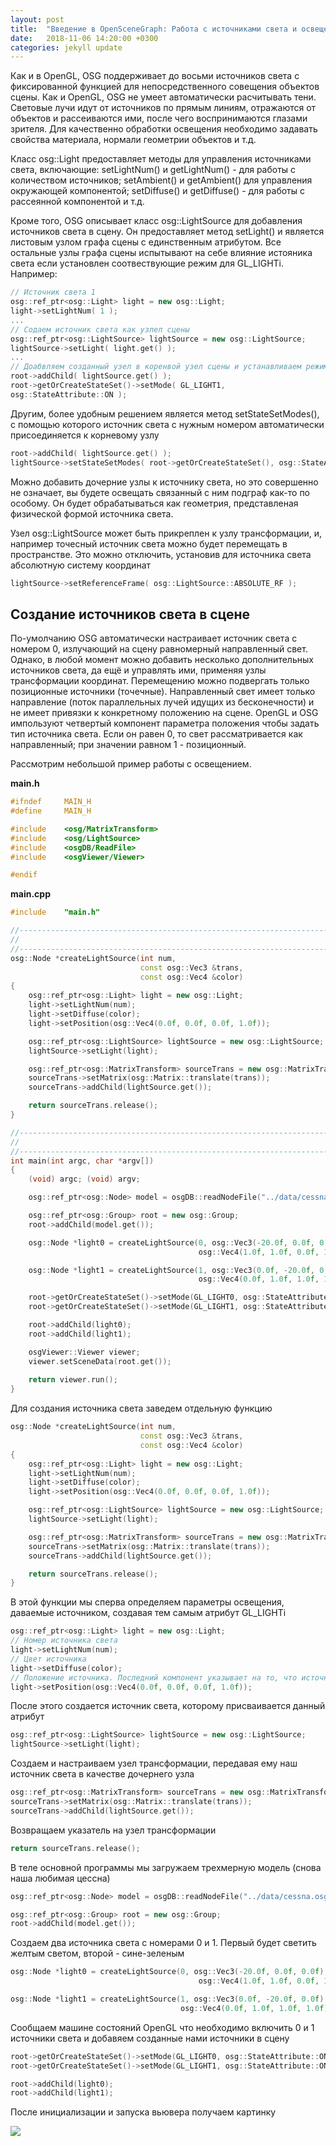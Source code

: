 ```yaml
---
layout: post
title:  "Введение в OpenSceneGraph: Работа с источниками света и оcвещением"
date:   2018-11-06 14:20:00 +0300
categories: jekyll update
---
```


Как и в OpenGL, OSG поддерживает до восьми источников света с фиксированной функцией для непосредственного совещения объектов сцены. Как и OpenGL, OSG не умеет автоматически расчитывать тени. Световые лучи идут от источников по прямым линиям, отражаются от объектов и рассеиваются ими, после чего воспринимаются глазами зрителя. Для качественно обработки освещения необходимо задавать свойства материала, нормали геометрии объектов и т.д.

Класс osg::Light предоставляет методы для управления источниками света, включающие: setLightNum() и getLightNum() - для работы с количеством источников; setAmbient() и getAmbient() для управления окружающей компонентой; setDiffuse() и getDiffuse() - для работы с рассеянной компонентой и т.д.

Кроме того, OSG описывает класс osg::LightSource для добавления источников света в сцену. Он предоставляет метод setLight() и является листовым узлом графа сцены с единственным атрибутом. Все остальные узлы графа сцены испытывают на себе влияние истояника света если установлен соотвествующие режим для GL_LIGHTi. Например:

```cpp
// Источник света 1
osg::ref_ptr<osg::Light> light = new osg::Light;
light->setLightNum( 1 ); 
...
// Содаем источник света как узлел сцены
osg::ref_ptr<osg::LightSource> lightSource = new osg::LightSource;
lightSource->setLight( light.get() ); 
...
// Доабвляем созданный узел в коренвой узел сцены и устанавливаем режим для него
root->addChild( lightSource.get() );
root->getOrCreateStateSet()->setMode( GL_LIGHT1,
osg::StateAttribute::ON );

```

Другим, более удобным решением является метод setStateSetModes(), с помощью которого источник света с нужным номером автоматически присоединяется к корневому узлу

```cpp
root->addChild( lightSource.get() );
lightSource->setStateSetModes( root->getOrCreateStateSet(), osg::StateAttribute::ON );
```

Можно добавить дочерние узлы к источнику света, но это совершенно не означает, вы будете освещать связанный с ним подграф как-то по особому. Он будет обрабатываться как геометрия, представленая физической формой источника света.

Узел osg::LightSource может быть прикреплен к узлу трансформации, и, например точесный источник света можно будет перемещать в пространстве. Это можно отключить, установив для источника света абсолютную систему координат

```cpp
lightSource->setReferenceFrame( osg::LightSource::ABSOLUTE_RF );
```

## Создание источников света в сцене

По-умолчанию OSG автоматически настраивает источник света с номером 0, излучающий на сцену равномерный направленный свет. Однако, в любой момент можно добавить несколько дополнительных источников света, да ещё и управлять ими, применяя узлы трансформации координат. Перемещению можно подвергать только позиционные источники (точечные). Направленный свет имеет только направление (поток параллельных лучей идущих из бесконечности) и не имеет привязки к конкретному положению на сцене. OpenGL и OSG импользуют четвертый компонент параметра положения чтобы задать тип источника света. Если он равен 0, то свет рассматривается как направленный; при значении равном 1 - позиционный.

Рассмотрим небольшой пример работы с освещением.

**main.h**
```cpp
#ifndef		MAIN_H
#define		MAIN_H

#include    <osg/MatrixTransform>
#include    <osg/LightSource>
#include    <osgDB/ReadFile>
#include    <osgViewer/Viewer>

#endif
```

**main.cpp**
```cpp
#include	"main.h"

//------------------------------------------------------------------------------
//
//------------------------------------------------------------------------------
osg::Node *createLightSource(int num,
                             const osg::Vec3 &trans,
                             const osg::Vec4 &color)
{
    osg::ref_ptr<osg::Light> light = new osg::Light;
    light->setLightNum(num);
    light->setDiffuse(color);
    light->setPosition(osg::Vec4(0.0f, 0.0f, 0.0f, 1.0f));

    osg::ref_ptr<osg::LightSource> lightSource = new osg::LightSource;
    lightSource->setLight(light);

    osg::ref_ptr<osg::MatrixTransform> sourceTrans = new osg::MatrixTransform;
    sourceTrans->setMatrix(osg::Matrix::translate(trans));
    sourceTrans->addChild(lightSource.get());

    return sourceTrans.release();
}

//------------------------------------------------------------------------------
//
//------------------------------------------------------------------------------
int main(int argc, char *argv[])
{
    (void) argc; (void) argv;

    osg::ref_ptr<osg::Node> model = osgDB::readNodeFile("../data/cessna.osg");

    osg::ref_ptr<osg::Group> root = new osg::Group;
    root->addChild(model.get());

    osg::Node *light0 = createLightSource(0, osg::Vec3(-20.0f, 0.0f, 0.0f),
                                          osg::Vec4(1.0f, 1.0f, 0.0f, 1.0f));

    osg::Node *light1 = createLightSource(1, osg::Vec3(0.0f, -20.0f, 0.0f),
                                          osg::Vec4(0.0f, 1.0f, 1.0f, 1.0f));

    root->getOrCreateStateSet()->setMode(GL_LIGHT0, osg::StateAttribute::ON);
    root->getOrCreateStateSet()->setMode(GL_LIGHT1, osg::StateAttribute::ON);

    root->addChild(light0);
    root->addChild(light1);

    osgViewer::Viewer viewer;
    viewer.setSceneData(root.get());
    
    return viewer.run();
}
```

Для создания источника света заведем отдельную функцию

```cpp
osg::Node *createLightSource(int num,
                             const osg::Vec3 &trans,
                             const osg::Vec4 &color)
{
    osg::ref_ptr<osg::Light> light = new osg::Light;
    light->setLightNum(num);
    light->setDiffuse(color);
    light->setPosition(osg::Vec4(0.0f, 0.0f, 0.0f, 1.0f));

    osg::ref_ptr<osg::LightSource> lightSource = new osg::LightSource;
    lightSource->setLight(light);

    osg::ref_ptr<osg::MatrixTransform> sourceTrans = new osg::MatrixTransform;
    sourceTrans->setMatrix(osg::Matrix::translate(trans));
    sourceTrans->addChild(lightSource.get());

    return sourceTrans.release();
}
```

В этой функции мы сперва определяем параметры освещения, даваемые источником, создавая тем самым атрибут GL_LIGHTi

```cpp
osg::ref_ptr<osg::Light> light = new osg::Light;
// Номер источника света
light->setLightNum(num);
// Цвет источника
light->setDiffuse(color);
// Положение источника. Последний компонент указывает на то, что источник точечный
light->setPosition(osg::Vec4(0.0f, 0.0f, 0.0f, 1.0f));
```

После этого создается источник света, которому присваивается данный атрибут

```cpp
osg::ref_ptr<osg::LightSource> lightSource = new osg::LightSource;
lightSource->setLight(light);
```

Создаем и настраиваем узел трансформации, передавая ему наш источник света в качестве дочернего узла

```cpp
osg::ref_ptr<osg::MatrixTransform> sourceTrans = new osg::MatrixTransform;
sourceTrans->setMatrix(osg::Matrix::translate(trans));
sourceTrans->addChild(lightSource.get());
```

Возвращаем указатель на узел трансформации

```cpp
return sourceTrans.release();
```

В теле основной программы мы загружаем трехмерную модель (снова наша любимая цессна)

```cpp
osg::ref_ptr<osg::Node> model = osgDB::readNodeFile("../data/cessna.osg");

osg::ref_ptr<osg::Group> root = new osg::Group;
root->addChild(model.get());
```

Создаем два источника света с номерами 0 и 1. Первый будет светить желтым светом, второй - сине-зеленым

```cpp
osg::Node *light0 = createLightSource(0, osg::Vec3(-20.0f, 0.0f, 0.0f),
                                          osg::Vec4(1.0f, 1.0f, 0.0f, 1.0f));

osg::Node *light1 = createLightSource(1, osg::Vec3(0.0f, -20.0f, 0.0f),
                                      osg::Vec4(0.0f, 1.0f, 1.0f, 1.0f));
```

Сообщаем машине состояний OpenGL что необходимо включить 0 и 1 источники света и добавяем созданные нами источники в сцену

```cpp
root->getOrCreateStateSet()->setMode(GL_LIGHT0, osg::StateAttribute::ON);
root->getOrCreateStateSet()->setMode(GL_LIGHT1, osg::StateAttribute::ON);

root->addChild(light0);
root->addChild(light1);
```

После инициализации и запуска вьювера получаем картинку

![](https://habrastorage.org/webt/0s/or/ph/0sorphad56jc2zc8iwfb591qcxk.png)

